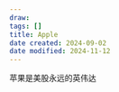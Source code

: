 ```yaml
---
draw:
tags: []
title: Apple
date created: 2024-09-02
date modified: 2024-11-12
---
```


苹果是美股永远的英伟达
